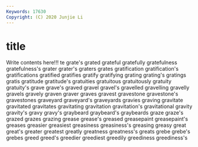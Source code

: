 ```yaml
---
Keywords: 17630
Copyright: (C) 2020 Junjie Li
---
```


# title

Write contents here!!!
te 
grate's
grated 
grateful 
gratefully 
gratefulness 
gratefulness's 
grater 
grater's 
graters 
grates 
gratification
gratification's 
gratifications 
gratified 
gratifies 
gratify 
gratifying 
grating 
grating's 
gratings 
gratis
gratitude 
gratitude's 
gratuities 
gratuitous 
gratuitously 
gratuity 
gratuity's 
grave 
grave's 
graved
gravel 
gravel's 
gravelled 
gravelling 
gravelly 
gravels 
gravely 
graven 
graver 
graves
gravest 
gravestone 
gravestone's 
gravestones 
graveyard 
graveyard's 
graveyards 
gravies 
graving 
gravitate
gravitated 
gravitates 
gravitating 
gravitation 
gravitation's 
gravitational 
gravity 
gravity's 
gravy 
gravy's
graybeard 
graybeard's 
graybeards 
graze 
graze's 
grazed 
grazes 
grazing 
grease 
grease's
greased 
greasepaint 
greasepaint's 
greases 
greasier 
greasiest 
greasiness 
greasiness's 
greasing 
greasy
great 
great's 
greater 
greatest 
greatly 
greatness 
greatness's 
greats 
grebe 
grebe's
grebes 
greed 
greed's 
greedier 
greediest 
greedily 
greediness 
greediness's 
